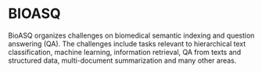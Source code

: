 # BIOASQ
BioASQ organizes challenges on biomedical semantic indexing and question answering (QA). The challenges include tasks relevant to hierarchical text classification, machine learning, information retrieval, QA from texts and structured data, multi-document summarization and many other areas.
